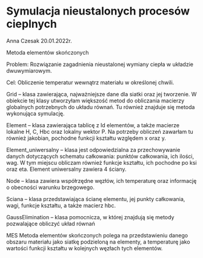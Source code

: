 # Symulacja nieustalonych procesów cieplnych
Anna Czesak 
20.01.2022r. 

Metoda elementów skończonych

Problem:
Rozwiązanie zagadnienia nieustalonej wymiany ciepła w układzie 
dwuwymiarowym.

Cel:
Obliczenie temperatur wewnątrz materiału w określonej chwili.

Grid – klasa zawierająca, najważniejsze dane dla siatki oraz jej tworzenie. W obiekcie tej 
klasy utworzyłam większość metod do obliczania macierzy globalnych potrzebnych do 
układu równań. Tu również znajduje się metoda wykonująca symulację.

Element – klasa zawierająca tablicę z Id elementów, a także macierze lokalne H, C, Hbc oraz 
lokalny wektor P. Na potrzeby obliczeń zawarłam tu również jakobian, pochodne funkcji 
kształtu względem x oraz y.

Element_uniwersalny – klasa jest odpowiedzialna za przechowywanie danych dotyczących 
schematu całkowania: punktów całkowania, ich ilości, wag. W tym miejscu obliczam również 
funkcje kształtu, ich pochodne po ksi oraz eta. Element uniwersalny zawiera 4 ściany.

Node – klasa zawiera współrzędne węzłów, ich temperaturę oraz informację o obecności 
warunku brzegowego.

Sciana – klasa przedstawiająca ścianę elementu, jej punkty całkowania, wagi, funkcje 
kształtu, a także macierz hbc.

GaussElimination – klasa pomocnicza, w której znajdują się metody pozwalające obliczyć 
układ równań


MES
Metoda elementów skończonych polega na przedstawieniu danego obszaru materiału jako 
siatkę podzieloną na elementy, a temperaturę jako wartości funkcji kształtu w kolejnych 
węzłach tych elementów.



